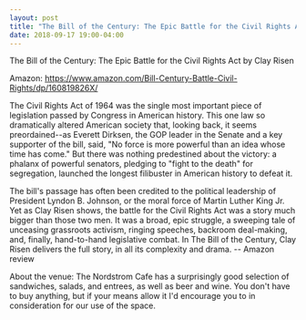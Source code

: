 ```yaml
---
layout: post
title: "The Bill of the Century: The Epic Battle for the Civil Rights Act"
date: 2018-09-17 19:00-04:00
---
```

The Bill of the Century: The Epic Battle for the Civil Rights Act by Clay Risen

Amazon: https://www.amazon.com/Bill-Century-Battle-Civil-Rights/dp/160819826X/

The Civil Rights Act of 1964 was the single most important piece of legislation passed by Congress in American history. This one law so dramatically altered American society that, looking back, it seems preordained--as Everett Dirksen, the GOP leader in the Senate and a key supporter of the bill, said, "No force is more powerful than an idea whose time has come." But there was nothing predestined about the victory: a phalanx of powerful senators, pledging to "fight to the death" for segregation, launched the longest filibuster in American history to defeat it.

The bill's passage has often been credited to the political leadership of President Lyndon B. Johnson, or the moral force of Martin Luther King Jr. Yet as Clay Risen shows, the battle for the Civil Rights Act was a story much bigger than those two men. It was a broad, epic struggle, a sweeping tale of unceasing grassroots activism, ringing speeches, backroom deal-making, and, finally, hand-to-hand legislative combat. In The Bill of the Century, Clay Risen delivers the full story, in all its complexity and drama.
-- Amazon review

About the venue: The Nordstrom Cafe has a surprisingly good selection of sandwiches, salads, and entrees, as well as beer and wine. You don't have to buy anything, but if your means allow it I'd encourage you to in consideration for our use of the space.
